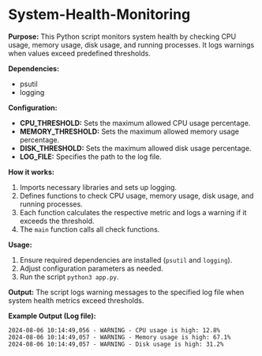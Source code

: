 # System-Health-Monitoring

**Purpose:**
This Python script monitors system health by checking CPU usage, memory usage, disk usage, and running processes. It logs warnings when values exceed predefined thresholds.

**Dependencies:**
* psutil
* logging

**Configuration:**
* **CPU_THRESHOLD:** Sets the maximum allowed CPU usage percentage.
* **MEMORY_THRESHOLD:** Sets the maximum allowed memory usage percentage.
* **DISK_THRESHOLD:** Sets the maximum allowed disk usage percentage.
* **LOG_FILE:** Specifies the path to the log file.

**How it works:**
1. Imports necessary libraries and sets up logging.
2. Defines functions to check CPU usage, memory usage, disk usage, and running processes.
3. Each function calculates the respective metric and logs a warning if it exceeds the threshold.
4. The `main` function calls all check functions.

**Usage:**
1. Ensure required dependencies are installed (`psutil` and `logging`).
2. Adjust configuration parameters as needed.
3. Run the script `python3 app.py`.

**Output:**
The script logs warning messages to the specified log file when system health metrics exceed thresholds.

**Example Output (Log file):**
```
2024-08-06 10:14:49,056 - WARNING - CPU usage is high: 12.8%
2024-08-06 10:14:49,057 - WARNING - Memory usage is high: 67.1%
2024-08-06 10:14:49,057 - WARNING - Disk usage is high: 31.2%
```
